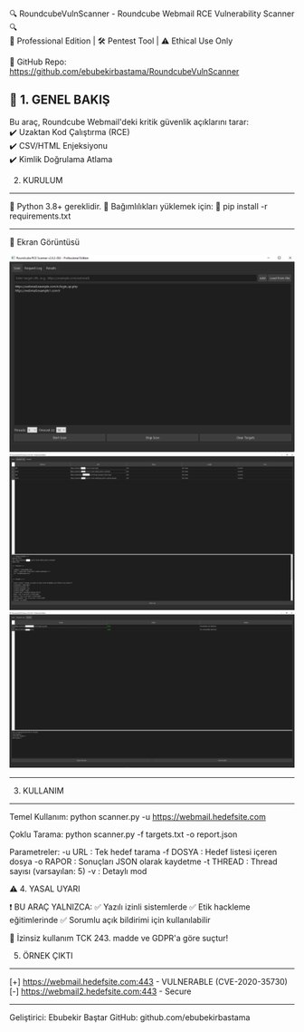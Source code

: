 🔍 RoundcubeVulnScanner - Roundcube Webmail RCE Vulnerability Scanner 🔍  
🚀 Professional Edition | 🛠️ Pentest Tool | ⚠️ Ethical Use Only  

📌 GitHub Repo: https://github.com/ebubekirbastama/RoundcubeVulnScanner  

📜 1. GENEL BAKIŞ  
---------------  
Bu araç, Roundcube Webmail'deki kritik güvenlik açıklarını tarar:  
✔️ Uzaktan Kod Çalıştırma (RCE)  
✔️ CSV/HTML Enjeksiyonu  
✔️ Kimlik Doğrulama Atlama  

2. KURULUM
---------
🔹 Python 3.8+ gereklidir.
🔹 Bağımlılıkları yüklemek için:
🔹 pip install -r requirements.txt

---

📸 Ekran Görüntüsü

![Ana Ekran](s11.png)
![Ana Ekran](s12.png)
![Ana Ekran](s13.png)

---

3. KULLANIM
----------
Temel Kullanım:
python scanner.py -u https://webmail.hedefsite.com

Çoklu Tarama:
python scanner.py -f targets.txt -o report.json

Parametreler:
-u URL      : Tek hedef tarama
-f DOSYA    : Hedef listesi içeren dosya
-o RAPOR    : Sonuçları JSON olarak kaydetme
-t THREAD   : Thread sayısı (varsayılan: 5)
-v          : Detaylı mod

⚠️ 4. YASAL UYARI

❗ BU ARAÇ YALNIZCA:
✅ Yazılı izinli sistemlerde
✅ Etik hackleme eğitimlerinde
✅ Sorumlu açık bildirimi için kullanılabilir

🚨 İzinsiz kullanım TCK 243. madde ve GDPR'a göre suçtur!

5. ÖRNEK ÇIKTI
--------------
[+] https://webmail.hedefsite.com:443 - VULNERABLE (CVE-2020-35730)<br>
[-] https://webmail2.hedefsite.com:443 - Secure

----------
Geliştirici: Ebubekir Baştar
GitHub: github.com/ebubekirbastama

